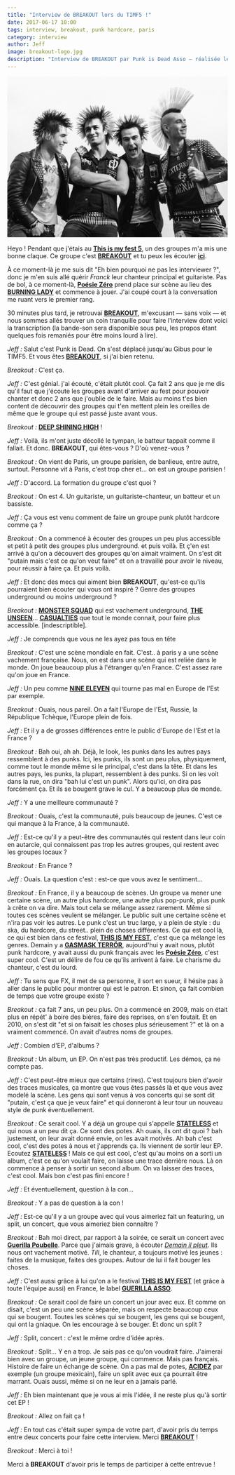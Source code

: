 ```yaml
---
title: "Interview de BREAKOUT lors du TIMF5 !"
date: 2017-06-17 10:00
tags: interview, breakout, punk hardcore, paris
category: interview
author: Jeff
image: breakout-logo.jpg
description: "Interview de BREAKOUT par Punk is Dead Asso — réalisée le 02 Juin 2017"
---
```


![Breakout logo](2017-06-17-interview-de-breakout-lors-du-timf5/breakout-logo.jpg)

Heyo ! Pendant que j'étais au [**This is my fest 5**](https://www.facebook.com/thisismyfest), un des groupes m'a mis une bonne claque.
Ce groupe c'est [**BREAKOUT**](https://www.facebook.com/breakoutpunx/) et tu peux les écouter [**ici**](https://breakoutpunx.bandcamp.com/).

À ce moment-là je me suis dit "Eh bien pourquoi ne pas les interviewer ?", donc je m'en suis allé quérir *Franck* leur chanteur principal et guitariste.
Pas de bol, à ce moment-là, [**Poésie Zéro**](https://www.facebook.com/poesiezero/) prend place sur scène au lieu des [**BURNING LADY**](https://www.facebook.com/burninglady) et commence à jouer. J'ai coupé court à la conversation me ruant vers le premier rang.

30 minutes plus tard, je retrouvai [**BREAKOUT**](https://www.facebook.com/breakoutpunx/), m'excusant — sans voix — et nous sommes allés trouver un coin tranquille pour faire l'interview dont voici la transcription (la bande-son sera disponible sous peu, les propos étant quelques fois remaniés pour être moins lourd à lire).

*Jeff :* Salut c'est Punk is Dead. On s'est déplacé jusqu'au Gibus pour le TIMF5. Et vous êtes [**BREAKOUT**](https://www.facebook.com/breakoutpunx/), si j'ai bien retenu.


*Breakout :* C'est ça.


*Jeff :* C'est génial. j'ai écouté, c'était plutôt cool. Ça fait 2 ans que je me dis qu'il faut que j'écoute les groupes avant d'arriver au fest pour pouvoir chanter et donc 2 ans que j'oublie de le faire. Mais au moins t'es bien content de découvrir des groupes qui t'en mettent plein les oreilles de même que le groupe qui est passé juste avant vous.


*Breakout :* [**DEEP SHINING HIGH**](https://deepshininghighpunk.bandcamp.com/) !


*Jeff :* Voilà, ils m'ont juste décollé le tympan, le batteur tappait comme il fallait. Et donc. **BREAKOUT**, qui êtes-vous ? D'où venez-vous ?


*Breakout :* On vient de Paris, un groupe parisien, de banlieue, entre autre, surtout. Personne vit à Paris, c'est trop cher et... on est un groupe parisien !


*Jeff :* D'accord. La formation du groupe c'est quoi ?


*Breakout :* On est 4. Un guitariste, un guitariste-chanteur, un batteur et un bassiste.


*Jeff :* Ça vous est venu comment de faire un groupe punk plutôt hardcore comme ça ?


*Breakout :* On a commencé à écouter des groupes un peu plus accessible et petit à petit des groupes plus underground. et puis voilà. Et ç'en est arrivé à qu'on a découvert des groupes qu'on aimait vraiment. On s'est dit "putain mais c'est ce qu'on veut faire" et on a travaillé pour avoir le niveau, pour réussir à faire ça. Et puis voilà.


*Jeff :* Et donc des mecs qui aiment bien **BREAKOUT**, qu'est-ce qu'ils pourraient bien écouter qui vous ont inspiré ? Genre des groupes underground ou moins underground ?


*Breakout :* [**MONSTER SQUAD**](https://monstersquad.bandcamp.com/) qui est vachement underground, [**THE UNSEEN**](https://www.youtube.com/results?search_query=the%20unseen)... [**CASUALTIES**](https://thecasualties.bandcamp.com/) que tout le monde connait, pour faire plus accessible. [indescriptible].


*Jeff :* Je comprends que vous ne les ayez pas tous en tête


*Breakout :* C'est une scène mondiale en fait. C'est.. à paris y a une scène vachement française. Nous, on est dans une scène qui est reliée dans le monde. On joue beaucoup plus à l'étranger qu'en France. C'est assez rare qu'on joue en France.


*Jeff :* Un peu comme [**NINE ELEVEN**](https://nineeleven.bandcamp.com) qui tourne pas mal en Europe de l'Est par exemple.


*Breakout :* Ouais, nous pareil. On a fait l'Europe de l'Est, Russie, la République Tchèque, l'Europe plein de fois.


*Jeff :* Et il y a de grosses différences entre le public d'Europe de l'Est et la France ?


*Breakout :* Bah oui, ah ah. Déjà, le look, les punks dans les autres pays ressemblent à des punks.
       Ici, les punks, ils sont un peu plus, physiquement, comme tout le monde même si le principal, c'est dans la tête. Et dans les autres pays, les punks, la plupart, ressemblent à des punks. Si on les voit dans la rue, on dira "bah lui c'est un punk".
       Alors qu'ici, on dira pas forcément ça.
       Et ils se bougent grave le cul. Y a beaucoup plus de monde.


*Jeff :* Y a une meilleure communauté ?


*Breakout :* Ouais, c'est la communauté, puis beaucoup de jeunes. C'est ce qui manque à la France, à la communauté.


*Jeff :* Est-ce qu'il y a peut-être des communautés qui restent dans leur coin en autarcie, qui connaissent pas trop les autres groupes, qui restent avec les groupes locaux ?


*Breakout :* En France ?


*Jeff :* Ouais. La question c'est : est-ce que vous avez le sentiment...


*Breakout :* En France, il y a beaucoup de scènes. Un groupe va mener une certaine scène, un autre plus hardcore, une autre plus pop-punk, plus punk à crête on va dire. Mais tout cela se mélange assez rarement. Même si toutes ces scènes veulent se mélanger. Le public suit une certaine scène et n'ira pas voir les autres.
       Le punk c'est un truc large, y a plein de style : du ska, du hardcore, du street.. plein de choses différentes.
       Ce qui est cool là, ce qui est bien dans ce festival, [**THIS IS MY FEST**](https://facebook.com/thisismyfest), c'est que ça mélange les genres. Demain y a [**GASMASK TERRÖR**](https://gasmaskterror.bandcamp.com/), aujourd'hui y avait nous, plutôt punk hardcore, y avait aussi du punk français avec les [**Poésie Zéro**](https://poesiezero.bandcamp.com), c'est super cool. C'est un délire de fou ce qu'ils arrivent à faire. Le charisme du chanteur, c'est du lourd.


*Jeff :* Tu sens que FX, il met de sa personne, il sort en sueur, il hésite pas à aller dans le public pour montrer qui est le patron.
       Et sinon, ça fait combien de temps que votre groupe existe ?


*Breakout :* ça fait 7 ans, un peu plus. On a commencé en 2009, mais on était plus en répét' à boire des bières, faire des reprises, on s'en foutait. Et en 2010, on s'est dit "et si on faisait les choses plus sérieusement ?" et là on a vraiment commencé. On avait d'autres noms de groupes.


*Jeff :* Combien d'EP, d'albums ?


*Breakout :* Un album, un EP. On n'est pas très productif. Les démos, ça ne compte pas.


*Jeff :* C'est peut-être mieux que certains (rires).
       C'est toujours bien d'avoir des traces musicales, ça montre que vous êtes passés là et que vous avez modelé la scène. Les gens qui sont venus à vos concerts qui se sont dit "putain, c'est ça que je veux faire" et qui donneront à leur tour un nouveau style de punk éventuellement.


*Breakout :* Ce serait cool. Y a déjà un groupe qui s'appelle [**STATELESS**](https://soundcloud.com/elgaz-1) et qui nous a un peu dit ça.
       Ce sont des potes.
       Ah ouais, ils ont dit quoi ?
       bah justement, on leur avait donné envie, on les avait motivés.
       Ah bah c'est cool, c'est des potes à nous et j'apprends ça.
       Ils viennent de sortir leur EP.
       Ecoutez [**STATELESS**](https://soundcloud.com/elgaz-1) !
       Mais ce qui est cool, c'est qu'au moins on a sorti un album, c'est ce qu'on voulait faire, on laisse une trace derrière nous. Là on commence à penser à sortir un second album. On va laisser des traces, c'est cool.
       Mais bon c'est pas fini encore !


*Jeff :* Et éventuellement, question à la con...


*Breakout :* Y a pas de question à la con !


*Jeff :* Est-ce qu'il y a un groupe avec qui vous aimeriez fait un featuring, un split, un concert, que vous aimeriez bien connaître ?


*Breakout :* Bah moi direct, par rapport à la soirée, ce serait un concert avec [**Guerilla Poubelle**](https://guerillapoubelle.bandcamp.com). Parce que j'aimais grave, à écouter [*Demain il pleut*](https://www.youtube.com/watch?v=cUBFq9uNF0w).
        Ils nous ont vachement motivé. *Till*, le chanteur, a toujours motivé les jeunes : faites de la musique, faites des groupes. Autour de lui il fait bouger les choses.


*Jeff :* C'est aussi grâce à lui qu'on a le festival [**THIS IS MY FEST**](https://www.facebook.com/thisismyfest) (et grâce à toute l'équipe aussi) en France, le label [**GUERILLA ASSO**](https://guerilla-asso.com).


*Breakout :* Ce serait cool de faire un concert un jour avec eux. Et comme on disait, c'est un peu une scène séparée, mais on respecte beaucoup ceux qui se bougent.
        Toutes les scènes qui se bougent, les gens qui se bougent, qui ont la gniaque. On les encourage à se bouger.
        Et donc un split ?


*Jeff :* Split, concert : c'est le même ordre d'idée après.


*Breakout :* Split... Y en a trop.
        Je sais pas ce qu'on voudrait faire. J'aimerai bien avec un groupe, un jeune groupe, qui commence. Mais pas français. Histoire de faire un échange de scène. On a pas mal de potes, [**ACIDEZ**](https://acidezpunx.bandcamp.com/) par exemple (un groupe mexicain), faire un split avec eux ça pourrait être marrant.
        Ouais aussi, même si on ne leur en a jamais parlé.


*Jeff :* Eh bien maintenant que je vous ai mis l'idée, il ne reste plus qu'à sortir cet EP !


*Breakout :* Allez on fait ça !


*Jeff :* En tout cas c'était super sympa de votre part, d'avoir pris du temps entre deux concerts pour faire cette interview. Merci [**BREAKOUT**](https://www.facebook.com/breakoutpunx/) !


*Breakout :* Merci à toi !


Merci à **BREAKOUT** d'avoir pris le temps de participer à cette entrevue !
